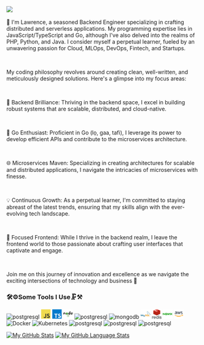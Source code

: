 ![](https://github.com/halfrost/halfrost/blob/master/icons/header_.png)

👋 I'm Lawrence, a seasoned Backend Engineer specializing in crafting distributed and serverless applications. My programming expertise lies in JavaScript/TypeScript and Go, although I've also delved into the realms of PHP, Python, and Java. I consider myself a perpetual learner, fueled by an unwavering passion for Cloud, MLOps, DevOps, Fintech, and Startups.


<br />

My coding philosophy revolves around creating clean, well-written, and meticulously designed solutions. Here's a glimpse into my focus areas:

<br />

🚀 Backend Brilliance: Thriving in the backend space, I excel in building robust systems that are scalable, distributed, and cloud-native.

<br />

🎯 Go Enthusiast: Proficient in Go (lọ, gaa, tafi), I leverage its power to develop efficient APIs and contribute to the microservices architecture.

<br />

🌐 Microservices Maven: Specializing in creating architectures for scalable and distributed applications, I navigate the intricacies of microservices with finesse.

<br />

💡 Continuous Growth: As a perpetual learner, I'm committed to staying abreast of the latest trends, ensuring that my skills align with the ever-evolving tech landscape.

<br />

🌱 Focused Frontend: While I thrive in the backend realm, I leave the frontend world to those passionate about crafting user interfaces that captivate and engage.

<br />

Join me on this journey of innovation and excellence as we navigate the exciting intersections of technology and business 🚀



<h3>🛠️⚙️Some Tools I Use🗜️⚒️</h3>
<p align="left">
<img src="https://cdn.svgporn.com/logos/go.svg" alt="postgresql" width="25" height="25" />

<img src="https://raw.githubusercontent.com/devicons/devicon/master/icons/javascript/javascript-original.svg" alt="javascript" width="25" height="25" />
<img src="https://raw.githubusercontent.com/devicons/devicon/master/icons/typescript/typescript-original.svg" alt="typescript" width="25" height="25" />
<img src="https://raw.githubusercontent.com/devicons/devicon/master/icons/nodejs/nodejs-original-wordmark.svg" alt="nodejs" width="25" height="25" />
<img src="https://cdn.svgporn.com/logos/postgresql.svg" alt="postgresql" width="25" height="25" />
<img src="https://cdn.svgporn.com/logos/mongodb.svg" alt="mongodb" width="25" height="25" />
<img src="https://raw.githubusercontent.com/devicons/devicon/master/icons/mysql/mysql-original-wordmark.svg" alt="mysql" width="25" height="25" />
<img src="https://raw.githubusercontent.com/devicons/devicon/master/icons/redis/redis-original-wordmark.svg" alt="redis" width="25" height="25" />
<img src="https://raw.githubusercontent.com/devicons/devicon/master/icons/nginx/nginx-original.svg" alt="nginx" width="25" height="25" />
<img src="https://raw.githubusercontent.com/github/explore/80688e429a7d4ef2fca1e82350fe8e3517d3494d/topics/aws/aws.png" alt="aws" width="25" height="25" />
<img src="https://cdn.svgporn.com/logos/docker-icon.svg" alt="Docker" width="25" height="25" />
<img src="https://www.vectorlogo.zone/logos/kubernetes/kubernetes-icon.svg" alt="Kubernetes" width="25" height="25" />
<img src="https://cdn.svgporn.com/logos/graphql.svg" alt="postgresql" width="25" height="25" />
<img src="https://cdn.svgporn.com/logos/apollostack.svg" alt="postgresql" width="25" height="25" />
<img src="https://cdn.svgporn.com/logos/nestjs.svg" alt="postgresql" width="25" height="25" />
</p>




[![My GitHub Stats](https://github-readme-stats.vercel.app/api/?username=lorezi&count_private=true&theme=tokyonight&showicons=true)]()
[![My GitHub Language Stats](https://github-readme-stats.vercel.app/api/top-langs/?username=lorezi&langs_count=5&theme=tokyonight)]()


